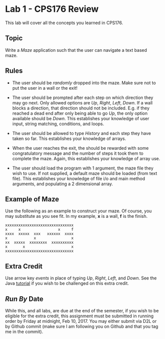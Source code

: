 # Lab 1 - CPS176 Review

This lab will cover all the concepts you learned in CPS176. 

## Topic
Write a *Maze* application such that the user can navigate a text based maze.
 
## Rules
* The user should be *randomly* dropped into the maze. Make sure not to put the user in a wall or the exit!
* The user should be prompted after each step on which direction they may go next. Only allowed options are *Up*, 
*Right*, *Left*, *Down*. If a wall blocks a direction, that direction should not be included. E.g. if they reached a 
dead end after only being able to go *Up*, the only option available should be *Down*. This establishes your knowledge of user input,
 string matching, conditions, and loops.

* The user should be allowed to type *History* and each step they have taken so far. This establishes your knowledge 
of arrays.

* When the user reaches the exit, the should be rewarded with some congratulatory message and the number of steps it 
took them to complete the maze. Again, this establishes your knowledge of array use.

* The user should load the program with 1 argument, the maze file they wish to use. If not supplied, a default maze 
should be loaded (from text file). This establishes your knowledge of file i/o and main method arguments, and 
populating a 2 dimensional array.

## Example of Maze
Use the following as an example to construct your maze. Of course, you may substitute as you see fit. In my example, **x** is a wall, **f** is the finish.

	xxxxxxxxxxxxxxxxxxxxxxxxxxxxxxx
	x     x                 x     f
	xxxx  xxxxx  xxx   xxxxxx  xxxx
	x            x                x
	xx  xxxxx  xxxxxxxx  xxxxxxxxxx
	x       x                     x
	xxxxxxxxxxxxxxxxxxxxxxxxxxxxxxx
	
	
## Extra Credit
Use arrow key *events* in place of typing *Up*, *Right*, *Left*, and *Down*. See the Java [tutorial](https://docs.oracle.com/javase/tutorial/uiswing/events/keylistener.html) if you wish to be challenged on this extra credit.

## *Run By* Date
While this, and all labs, are due at the end of the semester, if you wish to be eligible for the extra credit, this assignment must be submitted in running order by Friday at midnight, Feb 10, 2017. You may either submit via D2L or by Github commit (make sure I am following you on Github and that you tag me in the commit). 
